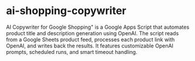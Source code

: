# ai-shopping-copywriter
AI Copywriter for Google Shopping" is a Google Apps Script that automates product title and description generation using OpenAI. The script reads from a Google Sheets product feed, processes each product link with OpenAI, and writes back the results. It features customizable OpenAI prompts, scheduled runs, and smart timeout handling.
